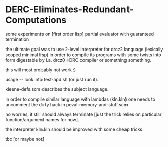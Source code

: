 # DERC-Eliminates-Redundant-Computations
some experiments on [first order lisp] partial evaluator with guaranteed termination

the ultimate goal was to use 2-level interpreter for drcz2 language (lexically scoped minimal lisp)
in order to compile its programs with some twists into form digestable by i.a. drcz0->DRC compiler or something something.

this will most probably not work :)

usage -- look into test-apd.sh (or just run it).


kleene-defs.scm describes the subject language.

in order to compile similar language with lambdas (kln.kln) one needs to uncomment the dirty hack in peval-memory-and-stuff.scm

no worries, it still should always terminate [just the trick relies on particular function/argument names for now].

the interpreter kln.kln should be improved with some cheap tricks.

tbc [or maybe not]

